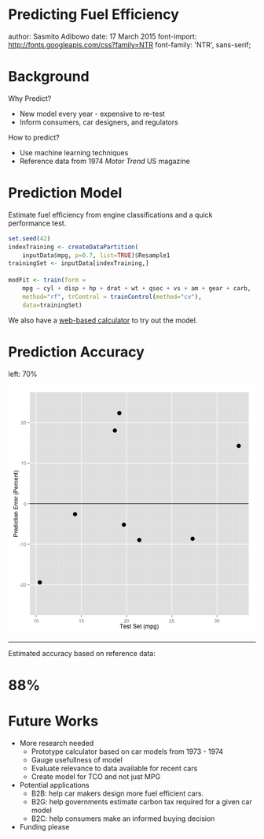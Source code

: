 Predicting Fuel Efficiency
========================================================
author: Sasmito Adibowo
date: 17 March 2015
font-import: http://fonts.googleapis.com/css?family=NTR
font-family: 'NTR', sans-serif;



Background
========================================================
Why Predict?

 - New model every year - expensive to re-test
 - Inform consumers, car designers, and regulators

How to predict?
 - Use machine learning techniques
 - Reference data from 1974 _Motor Trend_ US magazine
 


Prediction Model
========================================================

Estimate fuel efficiency from engine classifications and a quick performance test.


```r
set.seed(42)
indexTraining <- createDataPartition(
    inputData$mpg, p=0.7, list=TRUE)$Resample1
trainingSet <- inputData[indexTraining,] 

modFit <- train(form =
    mpg ~ cyl + disp + hp + drat + wt + qsec + vs + am + gear + carb,
    method="rf", trControl = trainControl(method="cv"), 
    data=trainingSet)
```

We also have a [web-based calculator](http://example.com) to try out the model.


Prediction Accuracy
========================================================
left: 70%

![plot of chunk unnamed-chunk-4](Presentation-figure/unnamed-chunk-4-1.png) 

***


Estimated accuracy based on reference data:

# 88%


Future Works
========================================================

 - More research needed
    - Prototype calculator based on car models from 1973 - 1974
    - Gauge usefullness of model
    - Evaluate relevance to data available for recent cars
    - Create model for TCO and not just MPG
 - Potential applications
    - B2B: help car makers design more fuel efficient cars.
    - B2G: help governments estimate carbon tax required for a given car model
    - B2C: help consumers make an informed buying decision
 - Funding please
 
